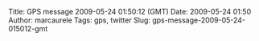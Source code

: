 Title: GPS message 2009-05-24 01:50:12 (GMT)
Date: 2009-05-24 01:50
Author: marcaurele
Tags: gps, twitter
Slug: gps-message-2009-05-24-015012-gmt

<!--break-->

<div class="gmap" id="gmap_20090523_185012">
</div>
</p>

